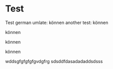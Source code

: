 # Test

Test german umlate: können
another test: können

können

können

können


wddsgfgfgfgfgvdgfrg
sdsddfdasadadaddsdsss